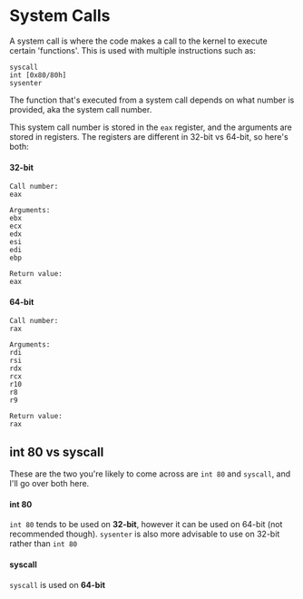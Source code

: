 # System Calls

A system call is where the code makes a call to the kernel to execute certain 'functions'. This is used with multiple instructions such as:
```
syscall
int [0x80/80h]
sysenter
```

The function that's executed from a system call depends on what number is provided, aka the system call number.

This system call number is stored in the `eax` register, and the arguments are stored in registers. The registers are different in 32-bit vs 64-bit, so here's both:

#### 32-bit
```
Call number:
eax

Arguments:
ebx
ecx
edx
esi
edi
ebp

Return value:
eax
```

#### 64-bit
```
Call number:
rax

Arguments:
rdi
rsi
rdx
rcx
r10
r8
r9

Return value:
rax
```

## int 80 vs syscall

These are the two you're likely to come across are `int 80` and `syscall`, and I'll go over both here.

#### int 80

`int 80` tends to be used on **32-bit**, however it can be used on 64-bit (not recommended though). `sysenter` is also more advisable to use on 32-bit rather than `int 80`

#### syscall

`syscall` is used on **64-bit**
